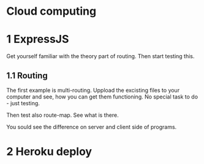# Cloud computing

# 1 ExpressJS
Get yourself familiar with the theory part of routing. Then start testing this.

## 1.1 Routing
The first example is multi-routing. Uppload the excisting files to your computer and see, how you can get them functioning. No special task to do - just testing.

Then test also route-map. See what is there.

You sould see the difference on server and client side of programs.

# 2 Heroku deploy


